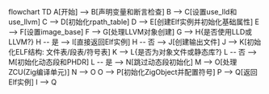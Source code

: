 flowchart TD
    A[开始] --> B[声明变量和断言检查]
    B --> C[设置use_lld和use_llvm]
    C --> D[初始化rpath_table]
    D --> E[创建Elf实例并初始化基础属性]
    E --> F[设置image_base]
    F --> G[处理LLVM对象创建]
    G --> H{是否使用LLD或LLVM?}
    H -- 是 --> I[直接返回Elf实例]
    H -- 否 --> J[创建输出文件]
    J --> K[初始化ELF结构: 文件表/段表/符号表]
    K --> L{是否为对象文件或静态库?}
    L -- 否 --> M[初始化动态段和PHDR]
    L -- 是 --> N[跳过动态段初始化]
    M --> O[处理ZCU(Zig编译单元)]
    N --> O
    O --> P[初始化ZigObject并配置符号]
    P --> Q[返回Elf实例]
    I --> Q
